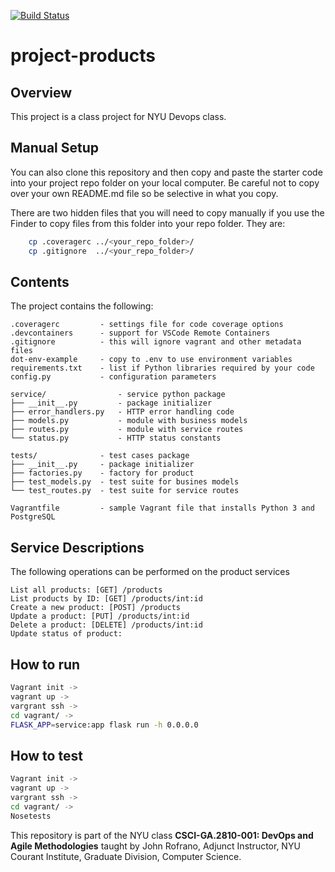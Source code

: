 [![Build Status](https://app.travis-ci.com/NYUdevops-products/products.svg?branch=main)](https://app.travis-ci.com/NYUdevops-products/products)


# project-products

## Overview

This project is a class project for NYU Devops class.


## Manual Setup

You can also clone this repository and then copy and paste the starter code into your project repo folder on your local computer. Be careful not to copy over your own README.md file so be selective in what you copy.

There are two hidden files that you will need to copy manually if you use the Finder to copy files from this folder into your repo folder. They are:

```bash
    cp .coveragerc ../<your_repo_folder>/
    cp .gitignore  ../<your_repo_folder>/
```

## Contents

The project contains the following:

```text
.coveragerc         - settings file for code coverage options
.devcontainers      - support for VSCode Remote Containers
.gitignore          - this will ignore vagrant and other metadata files
dot-env-example     - copy to .env to use environment variables
requirements.txt    - list if Python libraries required by your code
config.py           - configuration parameters

service/                - service python package
├── __init__.py         - package initializer
├── error_handlers.py   - HTTP error handling code
├── models.py           - module with business models
├── routes.py           - module with service routes
└── status.py           - HTTP status constants

tests/              - test cases package
├── __init__.py     - package initializer
├── factories.py    - factory for product
├── test_models.py  - test suite for busines models
└── test_routes.py  - test suite for service routes

Vagrantfile         - sample Vagrant file that installs Python 3 and PostgreSQL
```

## Service Descriptions
The following operations can be performed on the product services

```text
List all products: [GET] /products
List products by ID: [GET] /products/int:id
Create a new product: [POST] /products
Update a product: [PUT] /products/int:id
Delete a product: [DELETE] /products/int:id
Update status of product:
```

## How to run

```bash
Vagrant init ->
vagrant up ->
vargrant ssh ->
cd vagrant/ ->
FLASK_APP=service:app flask run -h 0.0.0.0
```
## How to test

```bash
Vagrant init ->
vagrant up ->
vargrant ssh ->
cd vagrant/ ->
Nosetests
```
This repository is part of the NYU class **CSCI-GA.2810-001: DevOps and Agile Methodologies** taught by John Rofrano, Adjunct Instructor, NYU Courant Institute, Graduate Division, Computer Science.
